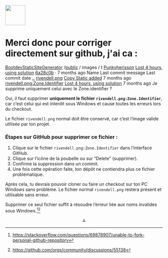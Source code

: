 <img src="https://r2cdn.perplexity.ai/pplx-full-logo-primary-dark%402x.png" style="height:64px;margin-right:32px"/>

# Merci donc pour corriger directement sur github, j'ai ca :

[BootdevStaticSiteGenerator](https://github.com/Punkyherisson/BootdevStaticSiteGenerator/tree/main)
/[public](https://github.com/Punkyherisson/BootdevStaticSiteGenerator/tree/main/public)
/
images
/
t
[](https://github.com/Punkyherisson)[Punkyherisson](https://github.com/Punkyherisson/BootdevStaticSiteGenerator/commits?author=Punkyherisson)
[Lost 4 hours, using solution](https://github.com/Punkyherisson/BootdevStaticSiteGenerator/commit/6a28c0b34235296a0f41d490f8df57b68aa7fc30)
[6a28c0b](https://github.com/Punkyherisson/BootdevStaticSiteGenerator/commit/6a28c0b34235296a0f41d490f8df57b68aa7fc30) · 7 months ago
Name
Last commit message
Last commit date
[..](https://github.com/Punkyherisson/BootdevStaticSiteGenerator/tree/main/public)
[rivendell.png](https://github.com/Punkyherisson/BootdevStaticSiteGenerator/blob/main/public/images/rivendell.png)
[Copy Static added](https://github.com/Punkyherisson/BootdevStaticSiteGenerator/commit/561e57f33855fd28d2189c5269c31dc27cb54a01)
7 months ago
[rivendell.png:Zone.Identifier](https://github.com/Punkyherisson/BootdevStaticSiteGenerator/blob/main/public/images/rivendell.png%3AZone.Identifier)
[Lost 4 hours, using solution](https://github.com/Punkyherisson/BootdevStaticSiteGenerator/commit/6a28c0b34235296a0f41d490f8df57b68aa7fc30)
7 months ago
Je supprime uniquement celui avec le Zone.identifier ?

Oui, il faut supprimer **uniquement le fichier `rivendell.png:Zone.Identifier`**, car c’est celui qui est interdit sous Windows et cause toutes les erreurs lors du checkout.

Le fichier `rivendell.png` normal doit être conservé, car c’est l’image valide utilisée par ton projet.

### Étapes sur GitHub pour supprimer ce fichier :

1. Clique sur le fichier `rivendell.png:Zone.Identifier` dans l’interface GitHub.
2. Clique sur l’icône de la poubelle ou sur “Delete” (supprimer).
3. Confirme la suppression dans un commit.
4. Une fois cette opération faite, ton dépôt ne contiendra plus ce fichier problématique.

Après cela, tu devrais pouvoir cloner ou faire un checkout sur ton PC Windows sans problème. Le fichier normal `rivendell.png` restera présent et utilisable sans erreur.

Supprimer ce seul fichier suffit à résoudre l’erreur liée aux noms invalides sous Windows.[^1][^2]

<div align="center">⁂</div>

[^1]: https://stackoverflow.com/questions/69878907/unable-to-fork-personal-github-repository

[^2]: https://github.com/orgs/community/discussions/55138

